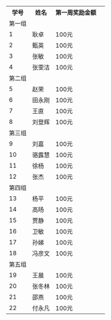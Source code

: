 <table>
<tr>
  <th>学号</th><th>姓名</th><th>第一周奖励金额</th>
<tr>
<tr>
  <td>第一组</td>
  <td></td>
  <td></td>
  <td></td>
</tr>
<tr>
  <td>1</td>
  <td>耿卓</td>
  <td>100元</td>
</tr>
<tr>
  <td>2</td>
  <td>甄英</td>
  <td>100元</td>
</tr>
<tr>
  <td>3</td>
  <td>张敏</td>
  <td>100元</td>
</tr>
<tr>
  <td>4</td>
  <td>张雯洁</td>
  <td>100元</td>
</tr>

<tr>
  <td>第二组</td>
  <td></td>
  <td></td>
  <td></td>
</tr>

<tr>
  <td>5</td>
  <td>赵荣</td>
  <td>100元</td>
</tr>

<tr>
  <td>6</td>
  <td>田永刚</td>
  <td>100元</td>
</tr>

<tr>
  <td>7</td>
  <td>王直</td>
  <td>100元</td>
</tr>

<tr>
  <td>8</td>
  <td>刘登辉</td>
  <td>100元</td>
</tr>

<tr>
  <td>第三组</td>
  <td></td>
  <td></td>
  <td></td>
</tr>

<tr>
  <td>9</td>
  <td>刘嘉</td>
  <td>100元</td>
</tr>

<tr>
  <td>10</td>
  <td>骆露慧</td>
  <td>100元</td>
</tr>

<tr>
  <td>11</td>
  <td>徐杨</td>
  <td>100元</td>
</tr>

<tr>
  <td>12</td>
  <td>张杰</td>
  <td>100元</td>
</tr>

<tr>
  <td>第四组</td>
  <td></td>
  <td></td>
  <td></td>
</tr>

<tr>
  <td>13</td>
  <td>杨平</td>
  <td>100元</td>
</tr>

<tr>
  <td>14</td>
  <td>高旸</td>
  <td>100元</td>
</tr>

<tr>
  <td>15</td>
  <td>贾静</td>
  <td>100元</td>
</tr>

<tr>
  <td>16</td>
  <td>卫敏</td>
  <td>100元</td>
</tr>

<tr>
  <td>17</td>
  <td>孙娣</td>
  <td>100元</td>
</tr>

<tr>
  <td>18</td>
  <td>冯彦文</td>
  <td>100元</td>
</tr>

<tr>
  <td>第五组</td>
  <td></td>
  <td></td>
  <td></td>
</tr>

<tr>
  <td>19</td>
  <td>王晨</td>
  <td>100元</td>
</tr>

<tr>
  <td>20</td>
  <td>张冬林</td>
  <td>100元</td>
</tr>

<tr>
  <td>21</td>
  <td>邵燕</td>
  <td>100元</td>
</tr>

<tr>
  <td>22</td>
  <td>付永凡</td>
  <td>100元</td>
</tr>
</table>